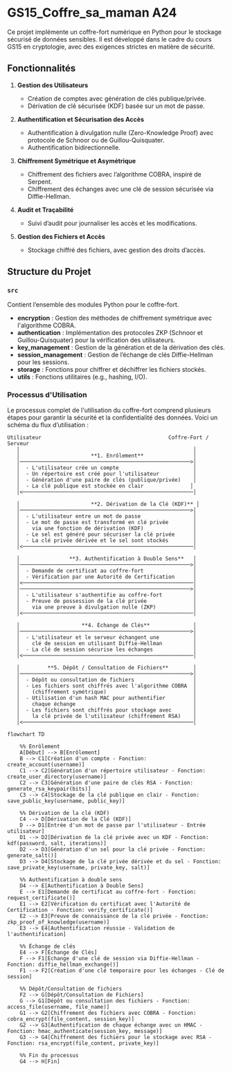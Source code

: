 # GS15_Coffre_sa_maman A24

Ce projet implémente un coffre-fort numérique en Python pour le stockage sécurisé de données sensibles. Il est développé dans le cadre du cours GS15 en cryptologie, avec des exigences strictes en matière de sécurité.

## Fonctionnalités

1. **Gestion des Utilisateurs**
   - Création de comptes avec génération de clés publique/privée.
   - Dérivation de clé sécurisée (KDF) basée sur un mot de passe.
   
2. **Authentification et Sécurisation des Accès**
   - Authentification à divulgation nulle (Zero-Knowledge Proof) avec protocole de Schnoor ou de Guillou-Quisquater.
   - Authentification bidirectionnelle.

3. **Chiffrement Symétrique et Asymétrique**
   - Chiffrement des fichiers avec l’algorithme COBRA, inspiré de Serpent.
   - Chiffrement des échanges avec une clé de session sécurisée via Diffie-Hellman.

4. **Audit et Traçabilité**
   - Suivi d’audit pour journaliser les accès et les modifications.

5. **Gestion des Fichiers et Accès**
   - Stockage chiffré des fichiers, avec gestion des droits d’accès.

## Structure du Projet

### `src`
Contient l’ensemble des modules Python pour le coffre-fort.

- **encryption** : Gestion des méthodes de chiffrement symétrique avec l'algorithme COBRA.
- **authentication** : Implémentation des protocoles ZKP (Schnoor et Guillou-Quisquater) pour la vérification des utilisateurs.
- **key_management** : Gestion de la génération et de la dérivation des clés.
- **session_management** : Gestion de l’échange de clés Diffie-Hellman pour les sessions.
- **storage** : Fonctions pour chiffrer et déchiffrer les fichiers stockés.
- **utils** : Fonctions utilitaires (e.g., hashing, I/O).

### Processus d'Utilisation

Le processus complet de l'utilisation du coffre-fort comprend plusieurs étapes pour garantir la sécurité et la confidentialité des données. Voici un schéma du flux d’utilisation :

```plaintext
Utilisateur                                         Coffre-Fort / Serveur
   │                                                        │
   │                       **1. Enrôlement**                │
   │───────────────────────────────────────────────────────>│
   │  - L'utilisateur crée un compte                        │
   │  - Un répertoire est créé pour l'utilisateur           │
   │  - Génération d'une paire de clés (publique/privée)    │
   │  - La clé publique est stockée en clair               │
   │<───────────────────────────────────────────────────────│

   │                       **2. Dérivation de la Clé (KDF)** │
   │───────────────────────────────────────────────────────>│
   │  - L'utilisateur entre un mot de passe                 │
   │  - Le mot de passe est transformé en clé privée        │
   │    via une fonction de dérivation (KDF)                │
   │  - Le sel est généré pour sécuriser la clé privée      │
   │  - La clé privée dérivée et le sel sont stockés        │
   │<───────────────────────────────────────────────────────│

   │                **3. Authentification à Double Sens**   │
   │───────────────────────────────────────────────────────>│
   │  - Demande de certificat au coffre-fort                │
   │  - Vérification par une Autorité de Certification      │
   │<───────────────────────────────────────────────────────│
   │───────────────────────────────────────────────────────>│
   │  - L'utilisateur s'authentifie au coffre-fort          │
   │  - Preuve de possession de la clé privée               │
   │    via une preuve à divulgation nulle (ZKP)            │
   │<───────────────────────────────────────────────────────│

   │                    **4. Échange de Clés**              │
   │───────────────────────────────────────────────────────>│
   │  - L'utilisateur et le serveur échangent une           │
   │    clé de session en utilisant Diffie-Hellman          │
   │  - La clé de session sécurise les échanges             │
   │<───────────────────────────────────────────────────────│

   │         **5. Dépôt / Consultation de Fichiers**        │
   │───────────────────────────────────────────────────────>│
   │  - Dépôt ou consultation de fichiers                   │
   │  - Les fichiers sont chiffrés avec l'algorithme COBRA  │
   │    (chiffrement symétrique)                            │
   │  - Utilisation d'un hash MAC pour authentifier         │
   │    chaque échange                                      │
   │  - Les fichiers sont chiffrés pour stockage avec       │
   │    la clé privée de l'utilisateur (chiffrement RSA)    │
   │<───────────────────────────────────────────────────────│
```
```mermaid
flowchart TD

    %% Enrôlement
    A[Début] --> B[Enrôlement]
    B --> C1[Création d'un compte - Fonction: create_account(username)]
    C1 --> C2[Génération d'un répertoire utilisateur - Fonction: create_user_directory(username)]
    C2 --> C3[Génération d'une paire de clés RSA - Fonction: generate_rsa_keypair(bits)]
    C3 --> C4[Stockage de la clé publique en clair - Fonction: save_public_key(username, public_key)]

    %% Dérivation de la clé (KDF)
    C4 --> D[Dérivation de la Clé (KDF)]
    D --> D1[Entrée d'un mot de passe par l'utilisateur - Entrée utilisateur]
    D1 --> D2[Dérivation de la clé privée avec un KDF - Fonction: kdf(password, salt, iterations)]
    D2 --> D3[Génération d'un sel pour la clé privée - Fonction: generate_salt()]
    D3 --> D4[Stockage de la clé privée dérivée et du sel - Fonction: save_private_key(username, private_key, salt)]

    %% Authentification à double sens
    D4 --> E[Authentification à Double Sens]
    E --> E1[Demande de certificat au coffre-fort - Fonction: request_certificate()]
    E1 --> E2[Vérification du certificat avec l'Autorité de Certification - Fonction: verify_certificate()]
    E2 --> E3[Preuve de connaissance de la clé privée - Fonction: zkp_proof_of_knowledge(username)]
    E3 --> E4[Authentification réussie - Validation de l'authentification]

    %% Échange de clés
    E4 --> F[Échange de Clés]
    F --> F1[Échange d'une clé de session via Diffie-Hellman - Fonction: diffie_hellman_exchange()]
    F1 --> F2[Création d'une clé temporaire pour les échanges - Clé de session]

    %% Dépôt/Consultation de fichiers
    F2 --> G[Dépôt/Consultation de Fichiers]
    G --> G1[Dépôt ou consultation des fichiers - Fonction: access_file(username, file_name)]
    G1 --> G2[Chiffrement des fichiers avec COBRA - Fonction: cobra_encrypt(file_content, session_key)]
    G2 --> G3[Authentification de chaque échange avec un HMAC - Fonction: hmac_authenticate(session_key, message)]
    G3 --> G4[Chiffrement des fichiers pour le stockage avec RSA - Fonction: rsa_encrypt(file_content, private_key)]

    %% Fin du processus
    G4 --> H[Fin]
```

